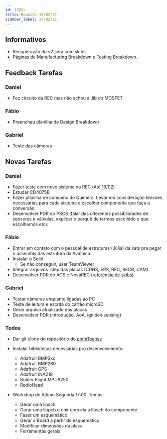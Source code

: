 ```yaml
---
id: 1702r
title: Reunião 17/02/21
sidebar_label: 17/02/21
---
```


## Informativos
- Recuperação do v2 será com skibs.
- Páginas de Manufacturing Breakdown e Testing Breakdown.

## Feedback Tarefas

### Daniel
- Fez circuito da REC mas não achou a .lib do MOSFET

### Fábio
- Preencheu planilha de Design Breakdown

### Gabriel
- Teste das câmeras

## Novas Tarefas
### Daniel
- Fazer teste com novo sistema da REC (Até 19/02)
- Estudar CD4075B
- Fazer planilha de consumo do Quimera. Levar em consideração tensões necessárias para cada sistema e escolher componente que faça a conversão.
- Desenvolver PDR do PSCS (falar das diferentes possibilidades de sensores e válvulas, explicar o porquê de termos escolhido o que escolhemos etc).

### Fábio
- Entrar em contato com o pessoal de estruturas (Júlia) da sats pra pegar o assembly das estrutura da Aviônica. 
- Instalar o Solid
    - Se não conseguir, usar TeamViewer
- Integrar arquivos .step das placas (CDHS, EPS, REC, RECB, CAM)
- Desenvolver PDR do ACS e NovaREC ([referência de skibs](https://github.com/a-duen/Ematch-Igniter/wiki)).

### Gabriel
- Testar câmeras enquanto ligadas ao PC 
- Teste de leitura e escrita do cartão microSD
- Gerar arquivo atualizado das placas
- Desenvolver PDR (introdução, AoA, ignition sensing)

### Todos
- Dar git clone do repositório do [pmmTeensy](https://github.com/minervarockets/pmmTeensy)
- Instalar bibliotecas necessárias pro desenvolvimento:
    - Adafruit BMP3xx
    - Adafruit BMP280
    - Adafruit GPS
    - Adafruit INA219
    - Bolder Flight MPU9250
    - RadioHead

- Workshop de Altium Segunda 17:00. Temas:
    - Gerar uma libsch
    - Gerar uma libpcb e unir com ela a libsch do componente
    - Fazer um esquemático
    - Gerar a Board a partir do esquematico
    - Modificar dimensões da placa
    - Ferramentas gerais

